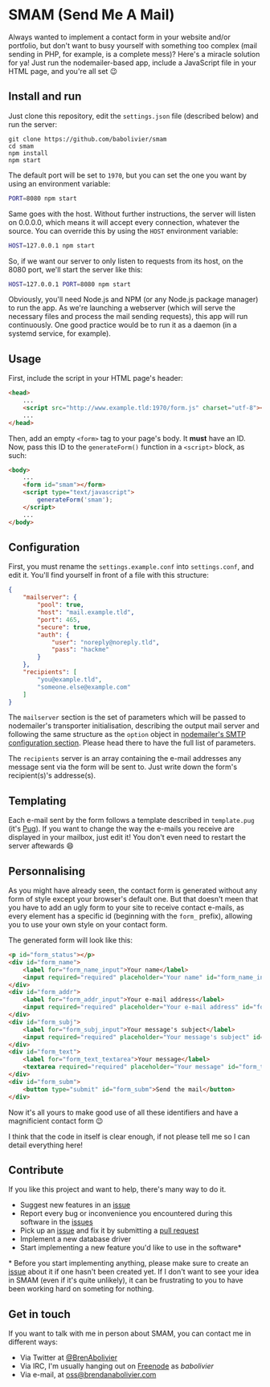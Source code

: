 # SMAM (Send Me A Mail)

Always wanted to implement a contact form in your website and/or portfolio, but don't want to busy yourself with something too complex (mail sending in PHP, for example, is a complete mess)? Here's a miracle solution for ya! Just run the nodemailer-based app, include a JavaScript file in your HTML page, and you're all set :wink:

## Install and run

Just clone this repository, edit the `settings.json` file (described below) and run the server:

```
git clone https://github.com/babolivier/smam
cd smam
npm install
npm start
```

The default port will be set to `1970`, but you can set the one you want by using an environment variable:

```bash
PORT=8080 npm start
```

Same goes with the host. Without further instructions, the server will listen on 0.0.0.0, which means it will accept every connection, whatever the source. You can override this by using the `HOST` environment variable:

```bash
HOST=127.0.0.1 npm start
```

So, if we want our server to only listen to requests from its host, on the 8080 port, we'll start the server like this:

```bash
HOST=127.0.0.1 PORT=8080 npm start
```

Obviously, you'll need Node.js and NPM (or any Node.js package manager) to run the app. As we're launching a webserver (which will serve the necessary files and process the mail sending requests), this app will run continuously. One good practice would be to run it as a daemon (in a systemd service, for example).

## Usage

First, include the script in your HTML page's header:

```html
<head>
    ...
    <script src="http://www.example.tld:1970/form.js" charset="utf-8"></script>
    ...
</head>
```

Then, add an empty `<form>` tag to your page's body. It **must** have an ID. Now, pass this ID to the `generateForm()` function in a `<script>` block, as such:

```html
<body>
    ...
    <form id="smam"></form>
    <script type="text/javascript">
        generateForm('smam');
    </script>
    ...
</body>
```

## Configuration

First, you must rename the `settings.example.conf` into `settings.conf`, and edit it. You'll find yourself in front of a file with this structure:

```json
{
    "mailserver": {
        "pool": true,
        "host": "mail.example.tld",
        "port": 465,
        "secure": true,
        "auth": {
            "user": "noreply@noreply.tld",
            "pass": "hackme"
        }
    },
    "recipients": [
        "you@example.tld",
        "someone.else@example.com"
    ]
}
```

The `mailserver` section is the set of parameters which will be passed to nodemailer's transporter initialisation, describing the output mail server and following the same structure as the `option` object in [nodemailer's SMTP configuration section](https://github.com/nodemailer/nodemailer#set-up-smtp). Please head there to have the full list of parameters.

The `recipients` server is an array containing the e-mail addresses any message sent via the form will be sent to. Just write down the form's recipient(s)'s addresse(s).

## Templating

Each e-mail sent by the form follows a template described in `template.pug` (it's [Pug](pugjs.org/)). If you want to change the way the e-mails you receive are displayed in your mailbox, just edit it! You don't even need to restart the server aftewards :smile:

## Personnalising

As you might have already seen, the contact form is generated without any form of style except your browser's default one. But that doesn't meen that you have to add an ugly form to your site to receive contact e-mails, as every element has a specific id (beginning with the `form_` prefix), allowing you to use your own style on your contact form.

The generated form will look like this:

```html
<p id="form_status"></p>
<div id="form_name">
    <label for="form_name_input">Your name</label>
    <input required="required" placeholder="Your name" id="form_name_input" type="text">
</div>
<div id="form_addr">
    <label for="form_addr_input">Your e-mail address</label>
    <input required="required" placeholder="Your e-mail address" id="form_addr_input" type="email">
</div>
<div id="form_subj">
    <label for="form_subj_input">Your message's subject</label>
    <input required="required" placeholder="Your message's subject" id="form_subj_input" type="text">
</div>
<div id="form_text">
    <label for="form_text_textarea">Your message</label>
    <textarea required="required" placeholder="Your message" id="form_text_textarea"></textarea>
</div>
<div id="form_subm">
    <button type="submit" id="form_subm">Send the mail</button>
</div>
```

Now it's all yours to make good use of all these identifiers and have a magnificient contact form :wink:

I think that the code in itself is clear enough, if not please tell me so I can detail everything here!


## Contribute

If you like this project and want to help, there's many way to do it.

- Suggest new features in an [issue](https://github.com/babolivier/smam/issues)
- Report every bug or inconvenience you encountered during this software in the [issues](https://github.com/babolivier/smam/issues)
- Pick up an [issue](https://github.com/babolivier/smam/issues) and fix it by submitting a [pull request](https://github.com/babolivier/smam/pulls)
- Implement a new database driver
- Start implementing a new feature you'd like to use in the software*

\* Before you start implementing anything, please make sure to create an [issue](https://github.com/babolivier/smam/issues) about it if one hasn't been created yet. If I don't want to see your idea in SMAM (even if it's quite unlikely), it can be frustrating to you to have been working hard on someting for nothing.

## Get in touch

If you want to talk with me in person about SMAM, you can contact me in different ways:

- Via Twitter at [@BrenAbolivier](https://twitter.com/BrenAbolivier)
- Via IRC, I'm usually hanging out on [Freenode](https://freenode.net) as *babolivier*
- Via e-mail, at <oss@brendanabolivier.com>
